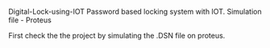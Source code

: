 Digital-Lock-using-IOT
Password based locking system with IOT. Simulation file - Proteus

First check the the project by simulating the .DSN file on proteus.

